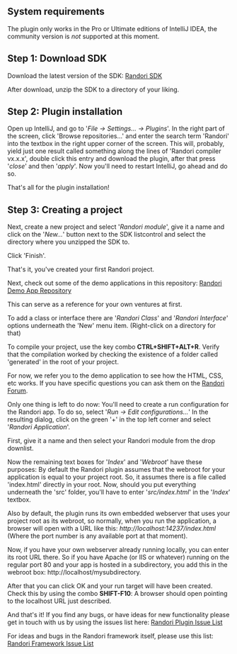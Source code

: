 ## System requirements
The plugin only works in the Pro or Ultimate editions of IntelliJ IDEA, the community version is _not_ supported at this moment.

## Step 1: Download SDK
Download the latest version of the SDK:
[Randori SDK](http://www.teotigraphix.com/labs/RandoriSDK-0.2.0.zip)

After download, unzip the SDK to a directory of your liking.

## Step 2: Plugin installation
Open up IntelliJ, and go to '_File -> Settings... -> Plugins_'.
In the right part of the screen, click 'Browse repositories...' and enter the search term 'Randori' into the textbox in the right upper corner of the screen.
This will, probably, yield just one result called something along the lines of 'Randori compiler vx.x.x',
double click this entry and download the plugin, after that press '_close_' and then '_apply_'.
Now you'll need to restart IntelliJ, go ahead and do so.

That's all for the plugin installation!

## Step 3: Creating a project
Next, create a new project and select '_Randori module_', give it a name and click on the '_New..._' button next to the SDK listcontrol and select the directory where you unzipped the SDK to.

Click 'Finish'.

That's it, you've created your first Randori project.

Next, check out some of the demo applications in this repository:
[Randori Demo App Repository](https://github.com/RandoriFrameworkAS/DemoApplications)

This can serve as a reference for your own ventures at first.

To add a class or interface there are '_Randori Class_' and '_Randori Interface_' options underneath the 'New' menu item. (Right-click on a directory for that)

To compile your project, use the key combo **CTRL+SHIFT+ALT+R**. Verify that the compilation worked by checking the existence of a folder called 'generated' in the root of your project.

For now, we refer you to the demo application to see how the HTML, CSS, etc works. If you have specific questions you can ask them on the [Randori Forum](http://randoriframework.com/forum/).

Only one thing is left to do now: You'll need to create a run configuration for the Randori app. To do so,
select '_Run -> Edit configurations..._'
In the resulting dialog, click on the green '+' in the top left corner and select '_Randori Application_'.

First, give it a name and then select your Randori module from the drop downlist.

Now the remaining text boxes for '_Index_' and '_Webroot_' have these purposes:
By default the Randori plugin assumes that the webroot for your application is equal to your project root.
So, it assumes there is a file called 'index.html' directly in your root. Now, should you put everything underneath the 'src' folder, you'll have to enter '_src/index.html_' in the '_Index_' textbox.

Also by default, the plugin runs its own embedded webserver that uses your project root as its webroot,
so normally, when you run the application, a browser will open with a URL like this: _http://localhost:14237/index.html_
(Where the port number is any available port at that moment).

Now, if you have your own webserver already running locally, you can enter its root URL there. So if you have Apache (or IIS or whatever) running on the regular port 80 and your app is hosted in a subdirectory, you add this in the webroot box:
http://localhost/mysubdirectory.

After that you can click OK and your run target will have been created. Check this by using the combo **SHIFT-F10**: A browser should open pointing to the localhost URL just described.

And that's it! If you find any bugs, or have ideas for new functionality please get in touch with us by using the issues list here:
[Randori Plugin Issue List](https://github.com/RandoriFrameworkAS/Plugin/issues)

For ideas and bugs in the Randori framework itself, please use this list:
[Randori Framework Issue List](https://github.com/RandoriFrameworkAS/Randori/issues)